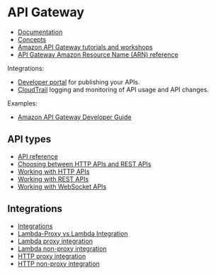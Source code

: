 # API Gateway

- [Documentation](https://docs.aws.amazon.com/apigateway/index.html)
- [Concepts](https://docs.aws.amazon.com/apigateway/latest/developerguide/api-gateway-basic-concept.html)
- [Amazon API Gateway tutorials and workshops](https://docs.aws.amazon.com/apigateway/latest/developerguide/api-gateway-tutorials.html)
- [API Gateway Amazon Resource Name (ARN) reference](https://docs.aws.amazon.com/apigateway/latest/developerguide/arn-format-reference.html)

Integrations:

- [Developer portal](https://docs.aws.amazon.com/apigateway/latest/developerguide/apigateway-developer-portal.html) for publishing your APIs.
- [CloudTrail](https://docs.aws.amazon.com/apigateway/latest/developerguide/cloudtrail.html) logging and monitoring of API usage and API changes.

Examples:

- [Amazon API Gateway Developer Guide](https://github.com/awsdocs/amazon-api-gateway-developer-guide/tree/main/cloudformation-templates)

## API types

- [API reference](https://docs.aws.amazon.com/apigateway/api-reference/)
- [Choosing between HTTP APIs and REST APIs](https://docs.aws.amazon.com/apigateway/latest/developerguide/http-api-vs-rest.html)
- [Working with HTTP APIs](https://docs.aws.amazon.com/apigateway/latest/developerguide/http-api.html)
- [Working with REST APIs](https://docs.aws.amazon.com/apigateway/latest/developerguide/apigateway-rest-api.html)
- [Working with WebSocket APIs](https://docs.aws.amazon.com/apigateway/latest/developerguide/apigateway-websocket-api.html)

## Integrations

- [Integrations](https://docs.aws.amazon.com/apigateway/latest/developerguide/how-to-integration-settings.html)
- [Lambda-Proxy vs Lambda Integration](https://medium.com/@lakshmanLD/lambda-proxy-vs-lambda-integration-in-aws-api-gateway-3a9397af0e6d)
- [Lambda proxy integration](https://docs.aws.amazon.com/apigateway/latest/developerguide/apigateway-cross-account-lambda-integrations.html)
- [Lambda non-proxy integration](https://docs.aws.amazon.com/apigateway/latest/developerguide/getting-started-lambda-non-proxy-integration.html)
- [HTTP proxy integration](https://docs.aws.amazon.com/apigateway/latest/developerguide/api-gateway-create-api-as-simple-proxy-for-http.html)
- [HTTP non-proxy integration](https://docs.aws.amazon.com/apigateway/latest/developerguide/api-gateway-create-api-step-by-step.html)
